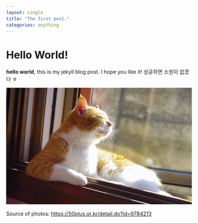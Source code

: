 ```yaml
---
layout: single
title: "The first post."
categories: anything
---
```


# Hello World!
**hello world**, this is my jekyll blog post.
I hope you like it!
성공하면 소원이 없겠다 ㅎ

![cat](../images/2022-03-02-test/cat.jpg)

Source of photos: https://50plus.or.kr/detail.do?id=9784213
